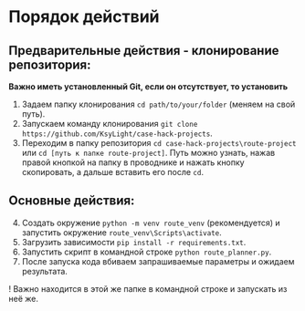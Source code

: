 # Порядок действий

## Предварительные действия - клонирование репозитория:

**Важно иметь установленный Git, если он отсутствует, то установить**

1. Задаем папку клонирования `cd path/to/your/folder` (меняем на свой путь).
2. Запускаем команду клонирования `git clone https://github.com/KsyLight/case-hack-projects`.
3. Переходим в папку репозитория `cd case-hack-projects\route-project` или `cd [путь к папке route-project]`. Путь можно узнать, нажав правой кнопкой на папку в проводнике и нажать кнопку скопировать, а дальше вставить его после `cd`.

## Основные действия:

4. Создать окружение `python -m venv route_venv` (рекомендуется) и запустить окружение `route_venv\Scripts\activate`.
5. Загрузить зависимости `pip install -r requirements.txt`.
6. Запустить скрипт в командной строке `python route_planner.py`.
7. После запуска кода вбиваем запрашиваемые параметры и ожидаем результата.

! Важно находится в этой же папке в командной строке и запускать из неё же.
